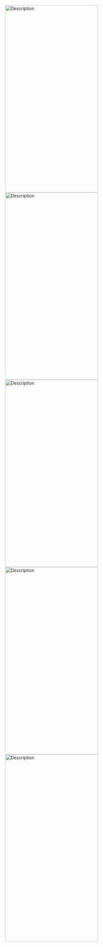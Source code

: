 <img src="https://github.com/ranugasenadeera/Car-game/assets/127759131/0248f2f6-8572-458d-8bac-49848ea64576" alt="Description" width="300" height="600">
<img src="https://github.com/ranugasenadeera/Car-game/assets/127759131/f97bb65d-e4cb-4713-a1bb-17e828d311d2" alt="Description" width="300" height="600">
<img src="https://github.com/ranugasenadeera/Car-game/assets/127759131/c42faa86-f98d-46d9-b69c-e2592705b068" alt="Description" width="300" height="600">
<img src="https://github.com/ranugasenadeera/Car-game/assets/127759131/1529129e-763d-4237-aab6-7555cb65f53e" alt="Description" width="300" height="600">
<img src="https://github.com/ranugasenadeera/Car-game/assets/127759131/09b918be-52ad-43da-a8ef-4ec243392090" alt="Description" width="300" height="600">

